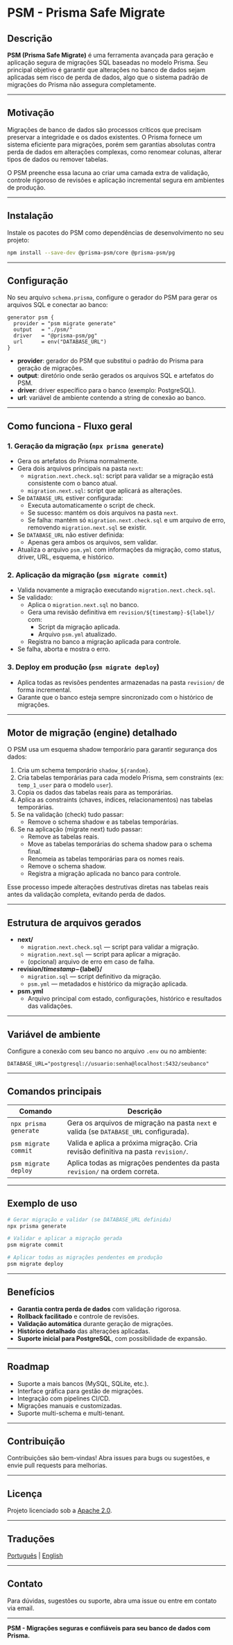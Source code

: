 
# PSM - Prisma Safe Migrate

## Descrição

**PSM (Prisma Safe Migrate)** é uma ferramenta avançada para geração e aplicação segura de migrações SQL baseadas no modelo Prisma. Seu principal objetivo é garantir que alterações no banco de dados sejam aplicadas sem risco de perda de dados, algo que o sistema padrão de migrações do Prisma não assegura completamente.

---

## Motivação

Migrações de banco de dados são processos críticos que precisam preservar a integridade e os dados existentes. O Prisma fornece um sistema eficiente para migrações, porém sem garantias absolutas contra perda de dados em alterações complexas, como renomear colunas, alterar tipos de dados ou remover tabelas.

O PSM preenche essa lacuna ao criar uma camada extra de validação, controle rigoroso de revisões e aplicação incremental segura em ambientes de produção.

---

## Instalação

Instale os pacotes do PSM como dependências de desenvolvimento no seu projeto:

```bash
npm install --save-dev @prisma-psm/core @prisma-psm/pg
```

---

## Configuração

No seu arquivo `schema.prisma`, configure o gerador do PSM para gerar os arquivos SQL e conectar ao banco:

```prisma
generator psm {
  provider = "psm migrate generate"
  output   = "./psm/"
  driver   = "@prisma-psm/pg"
  url      = env("DATABASE_URL")
}
```

- **provider**: gerador do PSM que substitui o padrão do Prisma para geração de migrações.
- **output**: diretório onde serão gerados os arquivos SQL e artefatos do PSM.
- **driver**: driver específico para o banco (exemplo: PostgreSQL).
- **url**: variável de ambiente contendo a string de conexão ao banco.

---

## Como funciona - Fluxo geral

### 1. Geração da migração (`npx prisma generate`)

- Gera os artefatos do Prisma normalmente.
- Gera dois arquivos principais na pasta `next`:
    - `migration.next.check.sql`: script para validar se a migração está consistente com o banco atual.
    - `migration.next.sql`: script que aplicará as alterações.
- Se `DATABASE_URL` estiver configurada:
    - Executa automaticamente o script de check.
    - Se sucesso: mantém os dois arquivos na pasta `next`.
    - Se falha: mantém só `migration.next.check.sql` e um arquivo de erro, removendo `migration.next.sql` se existir.
- Se `DATABASE_URL` não estiver definida:
    - Apenas gera ambos os arquivos, sem validar.
- Atualiza o arquivo `psm.yml` com informações da migração, como status, driver, URL, esquema, e histórico.

### 2. Aplicação da migração (`psm migrate commit`)

- Valida novamente a migração executando `migration.next.check.sql`.
- Se validado:
    - Aplica o `migration.next.sql` no banco.
    - Gera uma revisão definitiva em `revision/${timestamp}-${label}/` com:
        - Script da migração aplicada.
        - Arquivo `psm.yml` atualizado.
    - Registra no banco a migração aplicada para controle.
- Se falha, aborta e mostra o erro.

### 3. Deploy em produção (`psm migrate deploy`)

- Aplica todas as revisões pendentes armazenadas na pasta `revision/` de forma incremental.
- Garante que o banco esteja sempre sincronizado com o histórico de migrações.

---

## Motor de migração (engine) detalhado

O PSM usa um esquema shadow temporário para garantir segurança dos dados:

1. Cria um schema temporário `shadow_${random}`.
2. Cria tabelas temporárias para cada modelo Prisma, sem constraints (ex: `temp_1_user` para o modelo `user`).
3. Copia os dados das tabelas reais para as temporárias.
4. Aplica as constraints (chaves, índices, relacionamentos) nas tabelas temporárias.
5. Se na validação (check) tudo passar:
    - Remove o schema shadow e as tabelas temporárias.
6. Se na aplicação (migrate next) tudo passar:
    - Remove as tabelas reais.
    - Move as tabelas temporárias do schema shadow para o schema final.
    - Renomeia as tabelas temporárias para os nomes reais.
    - Remove o schema shadow.
    - Registra a migração aplicada no banco para controle.

Esse processo impede alterações destrutivas diretas nas tabelas reais antes da validação completa, evitando perda de dados.

---

## Estrutura de arquivos gerados

- **next/**
    - `migration.next.check.sql` — script para validar a migração.
    - `migration.next.sql` — script para aplicar a migração.
    - (opcional) arquivo de erro em caso de falha.
- **revision/${timestamp}-${label}/**
    - `migration.sql` — script definitivo da migração.
    - `psm.yml` — metadados e histórico da migração aplicada.
- **psm.yml**
    - Arquivo principal com estado, configurações, histórico e resultados das validações.

---

## Variável de ambiente

Configure a conexão com seu banco no arquivo `.env` ou no ambiente:

```env
DATABASE_URL="postgresql://usuario:senha@localhost:5432/seubanco"
```

---

## Comandos principais

| Comando               | Descrição                                                                                   |
|-----------------------|---------------------------------------------------------------------------------------------|
| `npx prisma generate` | Gera os arquivos de migração na pasta `next` e valida (se `DATABASE_URL` configurada).      |
| `psm migrate commit`  | Valida e aplica a próxima migração. Cria revisão definitiva na pasta `revision/`.          |
| `psm migrate deploy`  | Aplica todas as migrações pendentes da pasta `revision/` na ordem correta.                  |

---

## Exemplo de uso

```bash
# Gerar migração e validar (se DATABASE_URL definida)
npx prisma generate

# Validar e aplicar a migração gerada
psm migrate commit

# Aplicar todas as migrações pendentes em produção
psm migrate deploy
```

---

## Benefícios

- **Garantia contra perda de dados** com validação rigorosa.
- **Rollback facilitado** e controle de revisões.
- **Validação automática** durante geração de migrações.
- **Histórico detalhado** das alterações aplicadas.
- **Suporte inicial para PostgreSQL**, com possibilidade de expansão.

---

## Roadmap

- Suporte a mais bancos (MySQL, SQLite, etc.).
- Interface gráfica para gestão de migrações.
- Integração com pipelines CI/CD.
- Migrações manuais e customizadas.
- Suporte multi-schema e multi-tenant.

---

## Contribuição

Contribuições são bem-vindas! Abra issues para bugs ou sugestões, e envie pull requests para melhorias.

---

## Licença

Projeto licenciado sob a [Apache 2.0](./LICENSE).

---

## Traduções

[Português](./README.pt.md) | [English](./README.en.md)

---

## Contato

Para dúvidas, sugestões ou suporte, abra uma issue ou entre em contato via email.

---

**PSM - Migrações seguras e confiáveis para seu banco de dados com Prisma.**